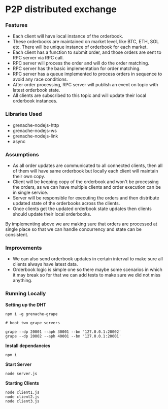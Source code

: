 # P2P distributed exchange

### Features

- Each client will have local instance of the orderbook.
- These orderbooks are maintained on market level, like BTC, ETH, SOL etc. There will be unique instance of orderbook for each market.
- Each client has a function to submit order, and those orders are sent to RPC server via RPC call.
- RPC server will process the order and will do the order matching.
- RPC server has the basic implementation for order matching. 
- RPC server has a queue implemented to process orders in sequence to avoid any race conditions.
- After order processing, RPC server will publish an event on topic with latest orderbook state.
- All clients are subscribed to this topic and will update their local orderbook instances. 

### Libraries Used

- grenache-nodejs-http
- grenache-nodejs-ws
- grenache-nodejs-link
- async

### Assumptions

- As all order updates are communicated to all connected clients, then all of them will have same orderbook but locally each client will maintain their own copy. 
- Client will be keeping copy of the orderbook and won't be processing the orders, as we can have multiple clients and order execution can be in single service.
- Server will be responsible for executing the orders and then distribute updated state of the orderbooks across the clients.
- Once clients get the updated orderbook state updates then clients should update their local orderbooks.

By implementing above we are making sure that orders are processed at single place so that we can handle concurrency and state can be consistent. 

### Improvements

- We can also send orderbook updates in certain interval to make sure all clients always have latest data.
- Orderbook logic is simple one so there maybe some scenarios in which it may break so for that we can add tests to make sure we did not miss anything. 

### Running Locally

**Setting up the DHT**

```
npm i -g grenache-grape
```

```
# boot two grape servers

grape --dp 20001 --aph 30001 --bn '127.0.0.1:20002'
grape --dp 20002 --aph 40001 --bn '127.0.0.1:20001'
```

**Install dependancies**

```
npm i
```

**Start Server**
```
node server.js
```

**Starting Clients**

```
node client1.js
node client2.js
node client3.js
```
